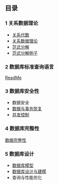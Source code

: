 ## 目录

### 1 关系数据理论

- [关系代数](关系代数.md)
- [关系数据理论](关系数据理论.md)
- [范式分解](范式分解.md)
- [范式分解例子](范式分解例子.md)

### 2 数据库标准查询语言

[ReadMe](../SQL/ReadMe.md)

### 3 数据库安全性

- 数据安全
- [数据与事务恢复](数据恢复与安全.md)
- [并发控制](并发控制.md)

### 4 数据库完整性

[数据完整性](数据完整性.md)

### 5 数据库设计

- [数据库模型](数据库模型.md)
- [数据库设计与建模](数据库设计.md)
- 查询与性能优化